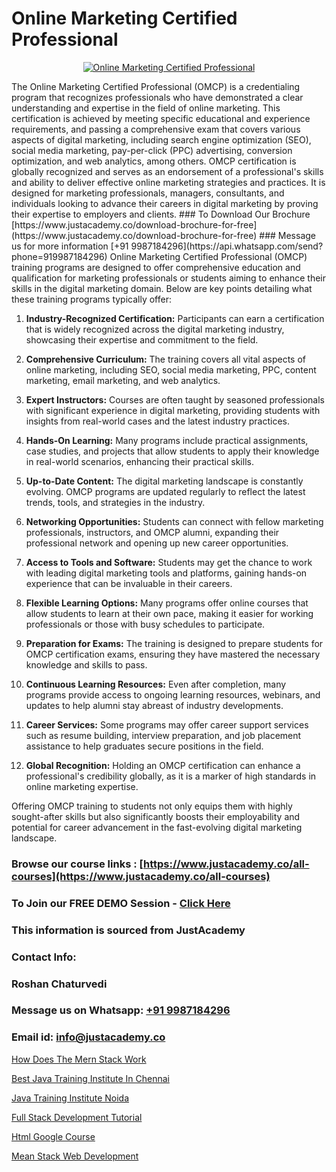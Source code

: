 # Online Marketing Certified Professional

<p align="center">
  <a href="https://justacademy.co/course-detail/digital-marketing">
    <img src="https://justacademy.co/storage2/course_image/1676636720_course_image.webp" alt="Online Marketing Certified Professional">
  </a>
</p>
The Online Marketing Certified Professional (OMCP) is a credentialing program that recognizes professionals who have demonstrated a clear understanding and expertise in the field of online marketing. This certification is achieved by meeting specific educational and experience requirements, and passing a comprehensive exam that covers various aspects of digital marketing, including search engine optimization (SEO), social media marketing, pay-per-click (PPC) advertising, conversion optimization, and web analytics, among others. OMCP certification is globally recognized and serves as an endorsement of a professional's skills and ability to deliver effective online marketing strategies and practices. It is designed for marketing professionals, managers, consultants, and individuals looking to advance their careers in digital marketing by proving their expertise to employers and clients.
### To Download Our Brochure [https://www.justacademy.co/download-brochure-for-free](https://www.justacademy.co/download-brochure-for-free)
### Message us for more information [+91 9987184296](https://api.whatsapp.com/send?phone=919987184296)
Online Marketing Certified Professional (OMCP) training programs are designed to offer comprehensive education and qualification for marketing professionals or students aiming to enhance their skills in the digital marketing domain. Below are key points detailing what these training programs typically offer:

1) **Industry-Recognized Certification:** Participants can earn a certification that is widely recognized across the digital marketing industry, showcasing their expertise and commitment to the field.

2) **Comprehensive Curriculum:** The training covers all vital aspects of online marketing, including SEO, social media marketing, PPC, content marketing, email marketing, and web analytics.

3) **Expert Instructors:** Courses are often taught by seasoned professionals with significant experience in digital marketing, providing students with insights from real-world cases and the latest industry practices.

4) **Hands-On Learning:** Many programs include practical assignments, case studies, and projects that allow students to apply their knowledge in real-world scenarios, enhancing their practical skills.

5) **Up-to-Date Content:** The digital marketing landscape is constantly evolving. OMCP programs are updated regularly to reflect the latest trends, tools, and strategies in the industry.

6) **Networking Opportunities:** Students can connect with fellow marketing professionals, instructors, and OMCP alumni, expanding their professional network and opening up new career opportunities.

7) **Access to Tools and Software:** Students may get the chance to work with leading digital marketing tools and platforms, gaining hands-on experience that can be invaluable in their careers.

8) **Flexible Learning Options:** Many programs offer online courses that allow students to learn at their own pace, making it easier for working professionals or those with busy schedules to participate.

9) **Preparation for Exams:** The training is designed to prepare students for OMCP certification exams, ensuring they have mastered the necessary knowledge and skills to pass.

10) **Continuous Learning Resources:** Even after completion, many programs provide access to ongoing learning resources, webinars, and updates to help alumni stay abreast of industry developments.

11) **Career Services:** Some programs may offer career support services such as resume building, interview preparation, and job placement assistance to help graduates secure positions in the field.

12) **Global Recognition:** Holding an OMCP certification can enhance a professional's credibility globally, as it is a marker of high standards in online marketing expertise.

Offering OMCP training to students not only equips them with highly sought-after skills but also significantly boosts their employability and potential for career advancement in the fast-evolving digital marketing landscape.

### Browse our course links : [https://www.justacademy.co/all-courses](https://www.justacademy.co/all-courses) 
### To Join our FREE DEMO Session - [Click Here](https://www.justacademy.co/register-for-course-demo)


### This information is sourced from JustAcademy
### Contact Info:
### Roshan Chaturvedi
### Message us on Whatsapp: [+91 9987184296](https://api.whatsapp.com/send?phone=919987184296)
### Email id: [info@justacademy.co](mailto:info@justacademy.co)
                
[How Does The Mern Stack Work](https://www.linkedin.com/pulse/how-does-mern-stack-work-justacademy-chandigarh-zkeae?trackingId=9pclzxWWg5Y6xKqHUv1RkA%3D%3D&lipi=urn%3Ali%3Apage%3Ad_flagship3_company_admin%3BWufQlDx4QTmF2D0sEhqzSw%3D%3D)

[Best Java Training Institute In Chennai](https://www.linkedin.com/pulse/best-java-training-institute-chennai-justacademy-delhi-weinc?trackingId=IGXSeMgN1WJOW34Qnz3LoA%3D%3D&lipi=urn%3Ali%3Apage%3Ad_flagship3_company_admin%3B3uDtMYf2QJOigjAh01Sv1g%3D%3D)

[Java Training Institute Noida](https://medium.com/@ranepooja/java-training-institute-noida-097ee4eb5f03)

[Full Stack Development Tutorial](https://medium.com/@akanshapatil/full-stack-development-tutorial-d98a791810e0)

[Html Google Course](https://justacademyin.github.io/justacademy/html-google-course)

[Mean Stack Web Development](https://justacademyin.github.io/justacademy/mean-stack-web-development)

